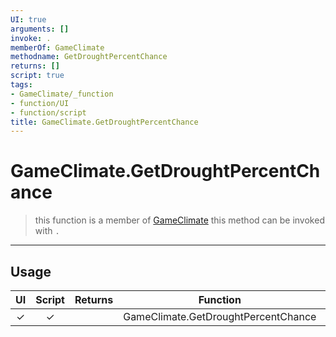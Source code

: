 ```yaml
---
UI: true
arguments: []
invoke: .
memberOf: GameClimate
methodname: GetDroughtPercentChance
returns: []
script: true
tags:
- GameClimate/_function
- function/UI
- function/script
title: GameClimate.GetDroughtPercentChance
---
```

# GameClimate.GetDroughtPercentChance
> this function is a member of [GameClimate](civ-6/lua/GameClimate.md)
> this method can be invoked with `.`
-----
## Usage
|  UI | Script | Returns | Function | Arguments |
|:---:|:------:|-------:|:--------:|:---------|
|✓|✓||GameClimate.GetDroughtPercentChance||
